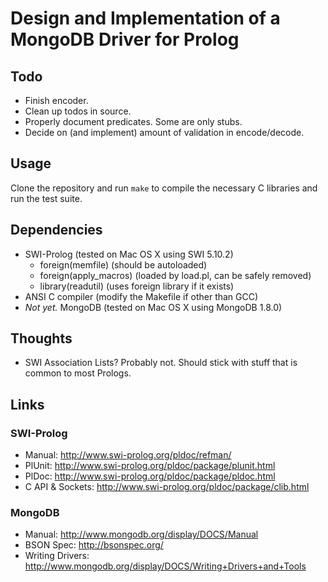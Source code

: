 # Design and Implementation of a MongoDB Driver for Prolog

## Todo

 * Finish encoder.
 * Clean up todos in source.
 * Properly document predicates. Some are only stubs.
 * Decide on (and implement) amount of validation in encode/decode.

## Usage

Clone the repository and run `make` to compile the necessary C libraries
and run the test suite.

## Dependencies

 * SWI-Prolog (tested on Mac OS X using SWI 5.10.2)
    * foreign(memfile) (should be autoloaded)
    * foreign(apply_macros) (loaded by load.pl, can be safely removed)
    * library(readutil) (uses foreign library if it exists)
 * ANSI C compiler (modify the Makefile if other than GCC)
 * _Not yet._ MongoDB (tested on Mac OS X using MongoDB 1.8.0)

## Thoughts

 * SWI Association Lists? Probably not. Should stick with stuff that is
   common to most Prologs.

## Links

### SWI-Prolog

 * Manual: <http://www.swi-prolog.org/pldoc/refman/>
 * PlUnit: <http://www.swi-prolog.org/pldoc/package/plunit.html>
 * PlDoc: <http://www.swi-prolog.org/pldoc/package/pldoc.html>
 * C API & Sockets: <http://www.swi-prolog.org/pldoc/package/clib.html>

### MongoDB

 * Manual: <http://www.mongodb.org/display/DOCS/Manual>
 * BSON Spec: <http://bsonspec.org/>
 * Writing Drivers: <http://www.mongodb.org/display/DOCS/Writing+Drivers+and+Tools>
